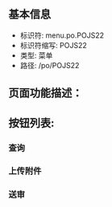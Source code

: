 
## 基本信息

- 标识符: menu.po.POJS22
- 标识符缩写: POJS22
- 类型: 菜单
- 路径: /po/POJS22

## 页面功能描述：





## 按钮列表:


### 查询



### 上传附件



### 送审


